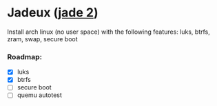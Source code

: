# Jadeux ([jade 2](https://git.getcryst.al/crystal/software/jade/))

Install arch linux (no user space) with the following features: luks, btrfs, zram, swap, secure boot

### Roadmap:
- [x] luks
- [x] btrfs
- [ ] secure boot
- [ ] quemu autotest
